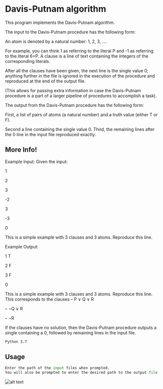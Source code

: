 # Davis-Putnam algorithm

This program implements the Davis-Putnam algorithm.

The input to the Davis-Putnam procedure has the following form:

An atom is denoted by a natural number: 1, 2, 3, ....

For example, you can think 1 as referring to the literal P and -1 as referring to the literal 6=P. A clause is a line of text containing the integers of the corresponding literals. 

After all the clauses have been given, the next line is the single value 0; anything further in the file is ignored in the execution of the procedure and reproduced at the end of the output file. 

(This allows for passing extra information in case the Davis-Putnam
procedure is a part of a larger pipeline of procedures to accomplish a task).


The output from the Davis-Putnam procedure has the following form:

First, a list of pairs of atoms (a natural number) and a truth value (either T or F). 

Second a line containing the single value 0. Third, the remaining lines after the 0 line in
the input file reproduced exactly.



## More Info!

Example Input: Given the input:

1 

2 

3

-2

3

-3

0

This is a simple example with 3 clauses and 3 atoms.
Reproduce this line.


Example Output:

1 T

2 F

3 F

0

This is a simple example with 3 clauses and 3 atoms.
Reproduce this line.
This corresponds to the clauses
– P ∨ Q ∨ R

– ¬Q ∨ R

– ¬R



If the clauses have no solution, then the Davis-Putnam procedure outputs a single
containing a 0, followed by remaining lines in the input file.




```bash
Python 3.7
```

## Usage

```python
Enter the path of the input files when prompted.
You will also be prompted to enter the desired path to the output file.


```
![alt text](https://i.imgur.com/Ne3zSVE.png)


